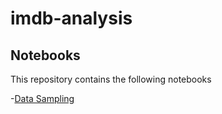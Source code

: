 # imdb-analysis

## Notebooks

This repository contains the following notebooks

-[Data Sampling](Data%20Imputation%20and%20Feature%20Engineering.ipynb)